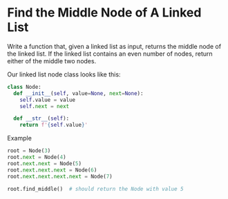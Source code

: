 # Find the Middle Node of A Linked List

Write a function that, given a linked list as input, returns the middle node of the linked list. If the linked list contains an even number of nodes, return either of the middle two nodes. 

Our linked list node class looks like this:

```python
class Node:
  def __init__(self, value=None, next=None):
    self.value = value
    self.next = next

  def __str__(self):
    return f'{self.value}'
```

Example

```python
root = Node(3)
root.next = Node(4)
root.next.next = Node(5)
root.next.next.next = Node(6)
root.next.next.next.next = Node(7)

root.find_middle()  # should return the Node with value 5
